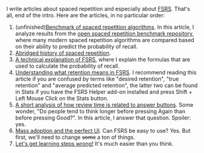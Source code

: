 I write articles about spaced repetition and especially about [FSRS](https://github.com/open-spaced-repetition/fsrs4anki/wiki/ABC-of-FSRS). That's all, end of the intro. Here are the articles, in no particular order:

1. (unfinished)[Benchmark of spaced repetition algorithms](/Benchmark.md). In this article, I analyze results from the [open spaced repetition benchmark repository](https://github.com/open-spaced-repetition/srs-benchmark?tab=readme-ov-file#result), where many modern spaced repetition algorithms are compared based on their ability to predict the probability of recall.
2. [Abridged history of spaced repetition](/History.md).
3. [A technical explanation of FSRS](/Algorithm.md), where I explain the formulas that are used to calculate the probability of recall.
4. [Understanding what retention means in FSRS](/Retention.md). I recommend reading this article if you are confused by terms like "desired retention", "true retention" and "average predicted retention", the latter two can be found in Stats if you have the FSRS Helper add-on installed and press Shift + Left Mouse Click on the Stats button.
5. [A short analysis of how review time is related to answer buttons](/Buttons.md). Some wonder, "Do people tend to think longer before pressing Again than before pressing Good?". In this article, I answer that question. Spoiler: yes.
6. [Mass adoption and the perfect UI](/Perfect_UI.md). Can FSRS be easy to use? Yes. But first, we'll need to change ~~some~~ a ton of things.
7. [Let's get learning steps wrong!](/LearningSteps) It's much easier than you think.
